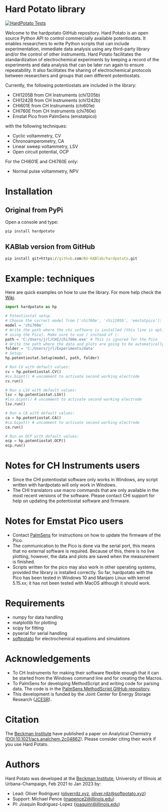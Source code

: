 # Hard Potato library

[![HardPotato Tests](https://github.com/BU-KABlab/hardpotato/actions/workflows/pytest-ruff-lint.yml/badge.svg)](https://github.com/BU-KABlab/hardpotato/actions/workflows/pytest-ruff-lint.yml)

Welcome to the hardpotato GitHub repository. Hard Potato is an open source Python
API to control commercially available potentiostats. It enables researchers to
write Python scripts that can include experimentation, immediate data analysis
using any third-party library and/or the control of other instruments. Hard Potato
facilitates the standardization of electrochemical experiments by keeping a
record of the experiments and data analysis that can be later run again to ensure
repeatability. It also facilitates the sharing of electrochemical protocols
between researchers and groups that own different potentiostats.

Currently, the following potentiostats are included in the library:

- CHI1205B from CH Instruments (chi1205b)
- CHI1242B from CH Instruments (chi1242b)
- CHI601E from CH Instruments (chi601e)
- CHI760E from CH Instruments (chi760e)
- Emstat Pico from PalmSens (emstatpico)

with the following techniques:

- Cyclic voltammetry, CV
- Chronoamperometry, CA
- Linear sweep voltammetry, LSV
- Open circuit potential, OCP

For the CHI601E and CHI760E only:

- Normal pulse voltammetry, NPV

# Installation

## Original from PyPi

Open a console and type:

```cmd
pip install hardpotato
```

## KABlab version from GitHub

```cmd
pip install git+https://github.com/BU-KABlab/hardpotato.git
```

# Example: techniques

Here are quick examples on how to use the library. For more help check the [Wiki](https://github.com/jrlLAB/hardpotato/wiki).

```python
import hardpotato as hp

# Potentiostat setup
# Choose the correct model from ['chi760e', 'chi1205b', 'emstatpico']:
model = 'chi760e'
# Write the path where the chi software is installed (this line is optional when
# using the Pico). Make sure to use / instead of \:
path = 'C:/Users/jrl/CHI/chi760e.exe' # This is ignored for the Pico
# Write the path where the data and plots are going to be automatically saved:
folder = 'C:/Users/jrl/Experiments/data'
# Setup:
hp.potentiostat.Setup(model, path, folder)

# Run CV with default values:
cv = hp.potentiostat.CV()
#cv.bipot() # uncomment to activate second working electrode
cv.run()

# Run a LSV with default values:
lsv = hp.potentiostat.LSV()
#lsv.bipot() # uncomment to activate second working electrode
lsv.run()

# Run a CA with default values:
ca = hp.potentiostat.CA()
#ca.bipot() # uncomment to activate second working electrode
ca.run()

# Run an OCP with default values:
ocp = hp.potentiostat.OCP()
ocp.run()
```

# Notes for CH Instruments users

- Since the CHI potentiostat software only works in Windows, any script written with
  hardpotato will only work in Windows.
- The CHI translators use macro commands that are only available in the most
  recent versions of the software. Please contact CHI support for help on updating
  the potentiostat software and firmware.

# Notes for Emstat Pico users

- Contact [PalmSens](https://www.palmsens.com/) for instructions on how to update the firmware of the Pico.
- The communication to the Pico is done via the serial port, this means that no
  external software is required. Because of this, there is no live plotting, however,
  the data and plots are saved when the measurement is finished.
- Scripts written for the pico may also work in other operating systems, provided
  the library is installed correctly. So far, hardpotato with the Pico has been
  tested in Windows 10 and Manjaro Linux with kernel 5.15.xx; it has not been tested
  with MacOS although it should work.

# Requirements

- numpy for data handling
- matplotlib for plotting
- scipy for fitting
- pyserial for serial handling
- [softpotato](https://github.com/oliverrdz/softpotato) for electrochemical equations and simulations

# Acknowledgements

- To CH Instruments for making their software flexible enough that it can be
  started from the Windows command line and for creating the Macros.
- To PalmSens for developing MethodScript and writing code for parsing data. The
  code is in the [PalmSens MethodScript GitHub repository](https://github.com/PalmSens/MethodSCRIPT_Examples).
- This development is funded by the Joint Center for Energy Storage Research ([JCESR](https://www.jcesr.org/)).

# Citation

The [Beckman Institute](https://beckman.illinois.edu/) have published a paper on Analytical Chemistry ([DOI:10.1021/acs.analchem.2c04862](https://doi.org/10.1021/acs.analchem.2c04862)). Please consider citing their work if you use Hard Potato.

# Authors

Hard Potato was developed at the [Beckman Institute](https://beckman.illinois.edu/), University of Illinois at Urbana-Champaign, Feb 2021 to Jan 2023 by:

- Lead: Oliver Rodriguez ([oliverrdz.xyz](https://oliverrdz.xyz), oliver.rdz@softpotato.xyz)
- Support: Michael Pence (mapence2@illinois.edu)
- PI: Joaquin Rodriguez-Lopez (joaquinr@illinois.edu)
